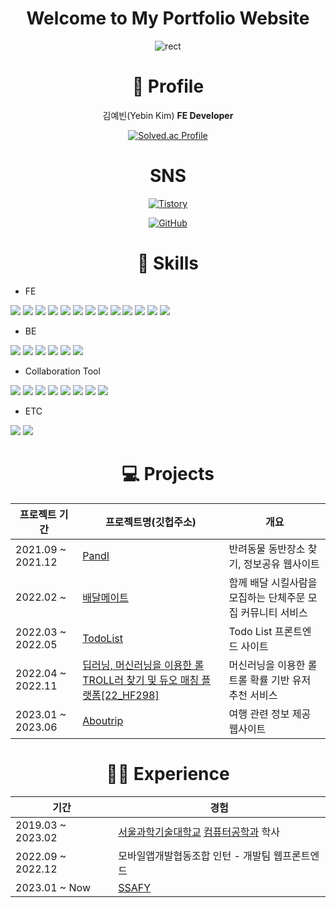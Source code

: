 
<div align="center"> 

  # Welcome to My Portfolio Website
  
![rect](https://capsule-render.vercel.app/api?type=rect&color=gradient&text=%20%20byein%20%20&fontAlign=30&fontSize=30&textBg=true&desc=FE%20developer&descAlign=60&descAlignY=50)

# 👋 Profile
김예빈(Yebin Kim)
<b>FE Developer</b>

[![Solved.ac Profile](http://mazassumnida.wtf/api/v2/generate_badge?boj=yebin0825)](https://solved.ac/yebin0825/)

# SNS
 [![Tistory](https://hits.seeyoufarm.com/api/count/incr/badge.svg?url=https%3A%2F%2Fbyein.tistory.com&count_bg=%23ff8c00&title_bg=black&icon=&icon_color=%23FFFFFF&title=tistory&edge_flat=false)](https://byein.tistory.com/)

[![GitHub](https://hits.seeyoufarm.com/api/count/incr/badge.svg?url=https%3A%2F%2Fgithub.com%2Fbyein&count_bg=%23EA81DA&title_bg=%23181717&icon=github.svg&icon_color=%23FFFFFF&title=GitHub&edge_flat=false)](https://github.com/byein)


# 💪 Skills
<div align="justify">

* FE

<img src="https://img.shields.io/badge/html5-black?style=for-the-badge&logo=html5&logoColor=#E34F26"> <img src="https://img.shields.io/badge/css3-black?style=for-the-badge&logo=css3&logoColor=#1572B6"> <img src="https://img.shields.io/badge/javascript-black?style=for-the-badge&logo=javascript&logoColor=#F7DF1E"> <img src="https://img.shields.io/badge/typescript-black?style=for-the-badge&logo=typescript&logoColor=#3178C6"> 
<img src="https://img.shields.io/badge/React-black?style=for-the-badge&logo=react&logoColor=#61DAFB"> <img src="https://img.shields.io/badge/reactrouter-black?style=for-the-badge&logo=reactrouter&logoColor=#CA4245"> <img src="https://img.shields.io/badge/reacthookform-black?style=for-the-badge&logo=reacthookform&logoColor=#EC5990"> <img src="https://img.shields.io/badge/createreactapp-black?style=for-the-badge&logo=createreactapp&logoColor=#61DAFB"> <img src="https://img.shields.io/badge/eslint-black?style=for-the-badge&logo=eslint&logoColor=#4B32C3"> <img src="https://img.shields.io/badge/prettier-black?style=for-the-badge&logo=prettier&logoColor=#F7B93E"> <img src="https://img.shields.io/badge/axios-black?style=for-the-badge&logo=axios&logoColor=#5A29E4"> <img src="https://img.shields.io/badge/nextdotjs-black?style=for-the-badge&logo=nextdotjs&logoColor=#000000"> <img src="https://img.shields.io/badge/tailwindcss-black?style=for-the-badge&logo=tailwindcss&logoColor=#06B6D4"> 

* BE
  
<img src="https://img.shields.io/badge/firebase-black?style=for-the-badge&logo=firebase&logoColor=#FFCA28"> <img src="https://img.shields.io/badge/mysql-black?style=for-the-badge&logo=mysql&logoColor=#DE3723"> <img src="https://img.shields.io/badge/swagger-black?style=for-the-badge&logo=swagger&logoColor=#85EA2D"> <img src="https://img.shields.io/badge/spring-black?style=for-the-badge&logo=spring&logoColor=#6DB33F"> <img src="https://img.shields.io/badge/springboot-black?style=for-the-badge&logo=springboot&logoColor=#6DB33F"> <img src="https://img.shields.io/badge/nodedotjs-black?style=for-the-badge&logo=nodedotjs&logoColor=#339933">

* Collaboration Tool
  
<img src="https://img.shields.io/badge/atlassian-black?style=for-the-badge&logo=atlassian&logoColor=#0052CC"> <img src="https://img.shields.io/badge/bitbucket-black?style=for-the-badge&logo=bitbucket&logoColor=#0052CC"> <img src="https://img.shields.io/badge/confluence-black?style=for-the-badge&logo=confluence&logoColor=#172B4D"> <img src="https://img.shields.io/badge/figma-black?style=for-the-badge&logo=figma&logoColor=#F24E1E"> <img src="https://img.shields.io/badge/git-black?style=for-the-badge&logo=git&logoColor=#F05032"> <img src="https://img.shields.io/badge/github-black?style=for-the-badge&logo=github&logoColor=#181717"> <img src="https://img.shields.io/badge/gitlab-black?style=for-the-badge&logo=gitlab&logoColor=#FC6D26"> <img src="https://img.shields.io/badge/jira-black?style=for-the-badge&logo=jira&logoColor=#0052CC"> 

* ETC
  
<img src="https://img.shields.io/badge/dotenv-black?style=for-the-badge&logo=dotenv&logoColor=#ECD53F"> <img src="https://img.shields.io/badge/sentry-black?style=for-the-badge&logo=sentry&logoColor=#362D59"> 
 </div>
 
# 💻 Projects
|프로젝트 기간|프로젝트명(깃헙주소)|개요|
|------|------------|------------------------------------------------|
|2021.09 ~ 2021.12|[PandI](https://github.com/byein/PandI)|반려동물 동반장소 찾기, 정보공유 웹사이트|
|2022.02 ~ |[배달메이트](https://github.com/BaedalMate/BaedalMate_iOS)|함께 배달 시킬사람을 모집하는 단체주문 모집 커뮤니티 서비스|
|2022.03 ~ 2022.05|[TodoList](https://github.com/byein/TodoList_ReactPilot)|Todo List 프론트엔드 사이트|
|2022.04 ~ 2022.11|[딥러닝, 머신러닝을 이용한 롤 TROLL러 찾기 및 듀오 매칭 플랫폼[22_HF298]](https://github.com/byein/Troller)|머신러닝을 이용한 롤 트롤 확률 기반 유저 추천 서비스|
|2023.01 ~ 2023.06|[Aboutrip](https://github.com/ABOUTRIP)|여행 관련 정보 제공 웹사이트|
# 🧑‍💻 Experience 

|기간|경험|
|------------------|-------------------------------------------------------------------|
|2019.03 ~ 2023.02|[서울과학기술대학교](http://seoultech.ac.kr/) [컴퓨터공학과](https://computer.seoultech.ac.kr/) 학사|
|2022.09 ~ 2022.12|모바일앱개발협동조합 인턴 - 개발팀 웹프론트엔드|
|2023.01 ~ Now|[SSAFY](https://www.ssafy.com/ksp/jsp/swp/swpMain.jsp)|




</div>
